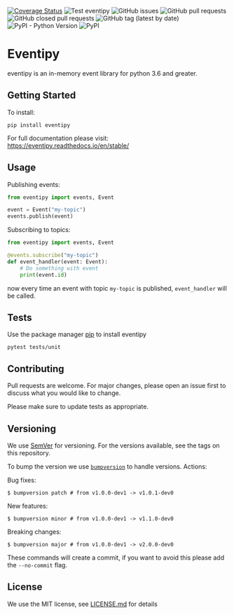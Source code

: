 [![Coverage Status](https://coveralls.io/repos/github/JonatanMartens/eventipy/badge.svg?branch=master)](https://coveralls.io/github/JonatanMartens/eventipy?branch=master)
![Test eventipy](https://github.com/JonatanMartens/eventipy/workflows/test/badge.svg)
![GitHub issues](https://img.shields.io/github/issues-raw/JonatanMartens/eventipy)
![GitHub pull requests](https://img.shields.io/github/issues-pr-raw/JonatanMartens/eventipy)
![GitHub closed pull requests](https://img.shields.io/github/issues-pr-closed-raw/JonatanMartens/eventipy)
![GitHub tag (latest by date)](https://img.shields.io/github/v/tag/JonatanMartens/eventipy)
![PyPI - Python Version](https://img.shields.io/pypi/pyversions/eventipy)
![PyPI](https://img.shields.io/pypi/v/eventipy)


# Eventipy
eventipy is an in-memory event library for python 3.6 and greater.

## Getting Started
To install:

`pip install eventipy`

For full documentation please visit: https://eventipy.readthedocs.io/en/stable/

## Usage

Publishing events:

```python
from eventipy import events, Event

event = Event("my-topic")
events.publish(event)
```

Subscribing to topics:

```python
from eventipy import events, Event

@events.subscribe("my-topic")
def event_handler(event: Event):
    # Do something with event
    print(event.id)
```

now every time an event with topic `my-topic` is published, `event_handler` will be called.

## Tests
Use the package manager [pip](https://pip.pypa.io/en/stable/) to install eventipy
 
`pytest tests/unit`

## Contributing
Pull requests are welcome. For major changes, please open an issue first to discuss what you would like to change.

Please make sure to update tests as appropriate.


## Versioning
We use [SemVer](semver.org) for versioning. For the versions available, see the tags on this repository.

To bump the version we use [`bumpversion`](https://github.com/c4urself/bump2version) to handle versions. Actions:

Bug fixes:

```shell
$ bumpversion patch # from v1.0.0-dev1 -> v1.0.1-dev0
```

New features:

```shell
$ bumpversion minor # from v1.0.0-dev1 -> v1.1.0-dev0
```

Breaking changes:

```shell
$ bumpversion major # from v1.0.0-dev1 -> v2.0.0-dev0
```

These commands will create a commit, if you want to avoid this please add the `--no-commit` flag.

## License
We use the MIT license, see [LICENSE.md](LICENSE.md) for details
